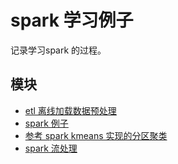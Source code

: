 # spark 学习例子

记录学习spark 的过程。

## 模块

* [etl 离线加载数据预处理](etl-offline-preprocess/README.md)
* [spark 例子](spark-example/README.md)
* [参考 spark kmeans 实现的分区聚类](spark-partitioning/README.md)
* [spark 流处理](spark-streaming/README.md)